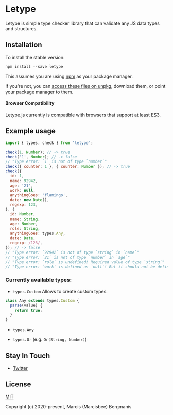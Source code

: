 # Letype
Letype is simple type checker library that can validate any JS data types and structures.

## Installation

To install the stable version:

```
npm install --save letype
```

This assumes you are using [npm](https://www.npmjs.com/) as your package manager.

If you're not, you can [access these files on unpkg](https://unpkg.com/letype/dist/), download them, or point your package manager to them.

#### Browser Compatibility

Letype.js currently is compatible with browsers that support at least ES3.

## Example usage

```js
import { types, check } from 'letype';

check(1, Number); // -> true
check('1', Number); // -> false
// "Type error: `1` is not of type `number`"
check({ counter: 1 }, { counter: Number }); // -> true
check({
  id: 1,
  name: 92942,
  age: '21',
  work: null,
  anythingGoes: 'flamingo',
  date: new Date(),
  regexp: 123,
}, {
  id: Number,
  name: String,
  age: Number,
  role: String,
  anythingGoes: types.Any,
  date: Date,
  regexp: /123/,
}); // -> false
// "Type error: `92942` is not of type `string` in `name`"
// "Type error: `21` is not of type `number` in `age`"
// "Type error: `role` is undefined! Required value of type `string`"
// "Type error: `work` is defined as `null`! But it should not be defined at all!"
```

### Currently available types:

- `types.Custom`
Allows to create custom types.
```js
class Any extends types.Custom {
  parse(value) {
    return true;
  }
}
```

- `types.Any`

- `types.Or`
(e.g. `Or(String, Number)`)

## Stay In Touch

- [Twitter](https://twitter.com/marcisbee)

## License

[MIT](http://opensource.org/licenses/MIT)

Copyright (c) 2020-present, Marcis (Marcisbee) Bergmanis
